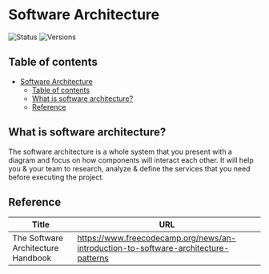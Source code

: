 # Software Architecture

![Status](https://badgen.net/badge/status/in%20progress/orange) ![Versions](https://badgen.net/badge/version/v0.0.1/cyan)

## Table of contents

- [Software Architecture](#software-architecture)
  - [Table of contents](#table-of-contents)
  - [What is software architecture?](#what-is-software-architecture)
  - [Reference](#reference)

## What is software architecture?

The software architecture is a whole system that you present with a diagram and focus on how components will interact each other. It will help you & your team to research, analyze & define the services that you need before executing the project.

## Reference

Title | URL
---|---
The Software Architecture Handbook | <https://www.freecodecamp.org/news/an-introduction-to-software-architecture-patterns>
